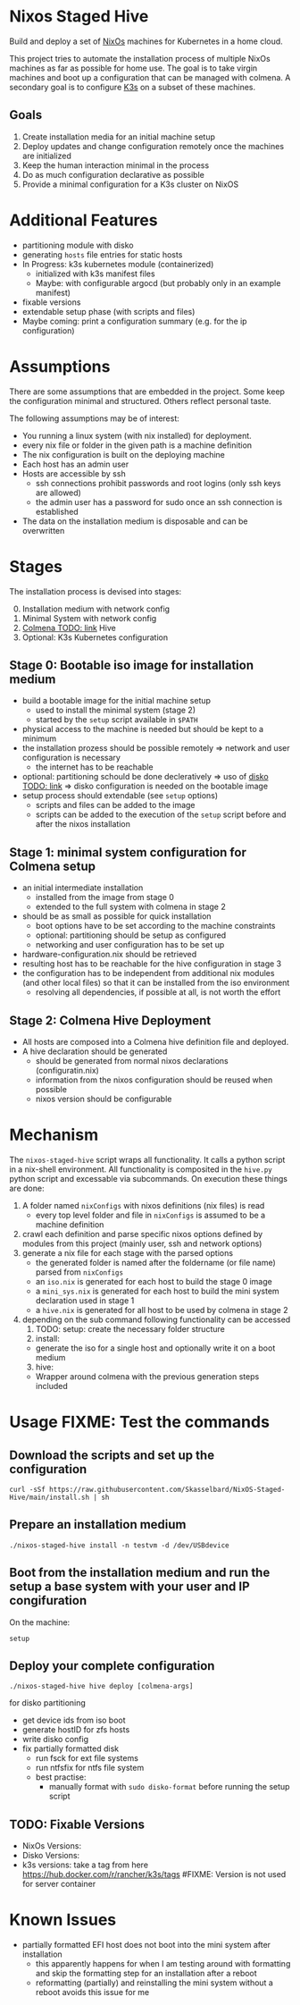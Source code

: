 # Nixos Staged Hive

Build and deploy a set of [NixOs](https://nixos.org/) machines for Kubernetes in a home cloud.

This project tries to automate the installation process of multiple NixOs machines as far as possible for home use.
The goal is to take virgin machines and boot up a configuration that can be managed with colmena.
A secondary goal is to configure [K3s](https://k3s.io/) on a subset of these machines.

## Goals

1. Create installation media for an initial machine setup
2. Deploy updates and change configuration remotely once the machines are initialized
3. Keep the human interaction minimal in the process
4. Do as much configuration declarative as possible
5. Provide a minimal configuration for a K3s cluster on NixOS


# Additional Features

- partitioning module with disko
- generating ``hosts`` file entries for static hosts
- In Progress: k3s kubernetes module (containerized)
  - initialized with k3s manifest files
  - Maybe: with configurable argocd (but probably only in an example manifest)
- fixable versions
- extendable setup phase (with scripts and files)
- Maybe coming: print a configuration summary (e.g. for the ip configuration)

# Assumptions

There are some assumptions that are embedded in the project.
Some keep the configuration minimal and structured.
Others reflect personal taste.

The following assumptions may be of interest:

- You running a linux system (with nix installed) for deployment.
- every nix file or folder in the given path is a machine definition
- The nix configuration is built on the deploying machine
- Each host has an admin user
- Hosts are accessible by ssh
  - ssh connections prohibit passwords and root logins (only ssh keys are allowed)
  - the admin user has a password for sudo once an ssh connection is established
- The data on the installation medium is disposable and can be overwritten

# Stages

The installation process is devised into stages:

0. Installation medium with network config
1. Minimal System with network config
2. [Colmena TODO: link]() Hive
3. Optional: K3s Kubernetes configuration

## Stage 0: Bootable iso image for installation medium

- build a bootable image for the initial machine setup
  - used to install the minimal system (stage 2)
  - started by the `setup` script available in `$PATH`
- physical access to the machine is needed but should be kept to a minimum
- the installation prozess should be possible remotely
  => network and user configuration is necessary
  - the internet has to be reachable
- optional: partitioning schould be done decleratively
  => uso of [disko TODO: link]()
  => disko configuration is needed on the bootable image
- setup process should extendable (see `setup` options)
  - scripts and files can be added to the image
  - scripts can be added to the execution of the `setup` script before and after the nixos installation

## Stage 1: minimal system configuration for Colmena setup
- an initial intermediate installation
  - installed from the image from stage 0
  - extended to the full system with colmena in stage 2
- should be as small as possible for quick installation
  - boot options have to be set according to the machine constraints
  - optional: partitioning should be setup as configured
  - networking and user configuration has to be set up
- hardware-configuration.nix should be retrieved
- resulting host has to be reachable for the hive configuration in stage 3
- the configuration has to be independent from additional nix modules (and other local files) so that it can be installed from the iso environment
  - resolving all dependencies, if possible at all, is not worth the effort

## Stage 2: Colmena Hive Deployment
- All hosts are composed into a Colmena hive definition file and deployed.
- A hive declaration should be generated
  - should be generated from normal nixos declarations (configuratin.nix)
  - information from the nixos configuration should be reused when possible
  - nixos version should be configurable

# Mechanism

The `nixos-staged-hive` script wraps all functionality.
It calls a python script in a nix-shell environment.
All functionality is composited in the `hive.py` python script and excessable via subcommands.
On execution these things are done:

1. A folder named `nixConfigs` with nixos definitions (nix files) is read
   - every top level folder and file in `nixConfigs` is assumed to be a machine definition
2. crawl each definition and parse specific nixos options defined by modules from this project (mainly user, ssh and network options)
3. generate a nix file for each stage with the parsed options
   - the generated folder is named after the foldername (or file name) parsed from `nixConfigs`
   - an `iso.nix` is generated for each host to build the stage 0 image
   - a `mini_sys.nix` is generated for each host to build the mini system declaration used in stage 1
   - a `hive.nix` is generated for all host to be used by colmena in stage 2
4. depending on the sub command following functionality can be accessed
   1. TODO: setup: create the necessary folder structure
   2. install:
     - generate the iso for a single host and optionally write it on a boot medium
   3. hive:
     - Wrapper around colmena with the previous generation steps included

# Usage FIXME: Test the commands
## Download the scripts and set up the configuration

```shell
curl -sSf https://raw.githubusercontent.com/Skasselbard/NixOS-Staged-Hive/main/install.sh | sh
```

## Prepare an installation medium

```shell
./nixos-staged-hive install -n testvm -d /dev/USBdevice
```

## Boot from the installation medium and run the setup a base system with your user and IP congifuration

On the machine:
```shell
setup
```

## Deploy your complete configuration

```shell
./nixos-staged-hive hive deploy [colmena-args]
```

for disko partitioning
- get device ids from iso boot
- generate hostID for zfs hosts
- write disko config
- fix partially formatted disk
  - run fsck for ext file systems
  - run ntfsfix for ntfs file system
  - best practise:
    - manually format with ``sudo disko-format`` before running the setup script


## TODO: Fixable Versions

- NixOs Versions:
- Disko Versions:
- k3s versions: take a tag from here https://hub.docker.com/r/rancher/k3s/tags #FIXME: Version is not used for server container

# Known Issues

- partially formatted EFI host does not boot into the mini system after installation
  - this apparently happens for when I am testing around with formatting and skip the formatting step for an installation after a reboot
  - reformatting (partially) and reinstalling the mini system without a reboot avoids this issue for me